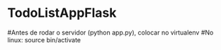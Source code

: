 # TodoListAppFlask

#Antes de rodar o servidor (python app.py), colocar no virtualenv
#No linux: source bin/activate
